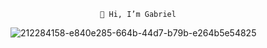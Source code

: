                         👋 Hi, I’m Gabriel
![212284158-e840e285-664b-44d7-b79b-e264b5e54825](https://github.com/user-attachments/assets/42844be9-a9f7-49dd-8484-c32200a53927)







  

<!---
gabrielskw/gabrielskw is a ✨ special ✨ repository because its `README.md` (this file) appears on your GitHub profile.
You can click the Preview link to take a look at your changes.
--->

